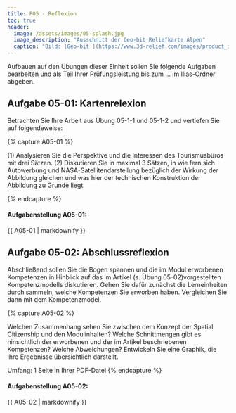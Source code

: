 ```yaml
---
title: P05 - Reflexion
toc: true
header:
  image: /assets/images/05-splash.jpg
  image_description: "Ausschnitt der Geo-bit Reliefkarte Alpen"
  caption: "Bild: [Geo-bit ](https://www.3d-relief.com/images/product_images/original_images/reliefkarte_alpen_detai3.jpg) Ausschnitt der Reliefkarte Alpen, Copyright: [Geo-Bit](https://www.3d-relief.com/)"
---
```


 
Aufbauen auf den Übungen dieser Einheit sollen Sie folgende Aufgaben bearbeiten und als Teil Ihrer Prüfungsleistung bis zum ... im Ilias-Ordner abgeben. 


## Aufgabe 05-01: Kartenrelexion
Betrachten Sie Ihre Arbeit aus Übung 05-1-1 und 05-1-2 und vertiefen Sie auf folgendeweise:

{% capture A05-01 %}

(1) Analysieren Sie die Perspektive und die Interessen des Tourismusbüros mit drei Sätzen.
(2) Diskutieren Sie in maximal 3 Sätzen, in wie fern sich Autowerbung und NASA-Satellitendarstellung bezüglich der Wirkung der Abbildung gleichen und was hier der technischen Konstruktion der Abbildung zu Grunde liegt.

{% endcapture %}

<div class="notice--success">
  <h4 class="no_toc">Aufgabenstellung A05-01:</h4>
  {{ A05-01 | markdownify }}
</div>

## Aufgabe 05-02: Abschlussreflexion

Abschließend sollen Sie die Bogen spannen und die im Modul erworbenen Kompetenzen in Hinblick auf das im Artikel (s. Übung 05-02)vorgestellten Kompetenzmodells diskutieren. Gehen Sie dafür zunächst die Lerneinheiten durch sammeln, welche Kompetenzen Sie erworben haben. Vergleichen Sie dann mit dem Kompetenzmodel.

{% capture A05-02 %}

Welchen Zusammenhang sehen Sie zwischen dem Konzept der Spatial Citizenship und den Modulinhalten? Welche Schnittmengen gibt es hinsichtlich der erworbenen und der im Artikel beschriebenen Kompetenzen? Welche Abweichungen? Entwickeln Sie eine Graphik, die Ihre Ergebnisse übersichtlich darstellt. 


Umfang: 1 Seite in Ihrer PDF-Datei
{% endcapture %}

<div class="notice--success">
  <h4 class="no_toc">Aufgabenstellung A05-02:</h4>
  {{ A05-02 | markdownify }}
</div>


